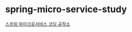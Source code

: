 # spring-micro-service-study
[스프링 마이크로서비스 코딩 공작소 ](https://product.kyobobook.co.kr/detail/S000061351987)
